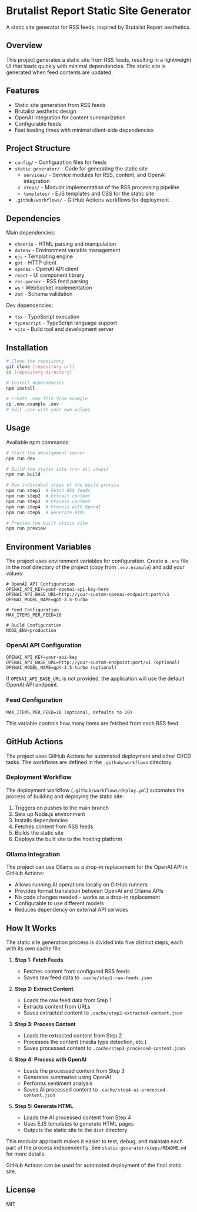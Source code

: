 # Brutalist Report Static Site Generator

A static site generator for RSS feeds, inspired by Brutalist Report aesthetics.

## Overview

This project generates a static site from RSS feeds, resulting in a lightweight UI that loads quickly with minimal dependencies. The static site is generated when feed contents are updated.

## Features

- Static site generation from RSS feeds
- Brutalist aesthetic design
- OpenAI integration for content summarization
- Configurable feeds
- Fast loading times with minimal client-side dependencies

## Project Structure

- `config/` - Configuration files for feeds
- `static-generator/` - Code for generating the static site
  - `services/` - Service modules for RSS, content, and OpenAI integration
  - `steps/` - Modular implementation of the RSS processing pipeline
  - `templates/` - EJS templates and CSS for the static site
- `.github/workflows/` - GitHub Actions workflows for deployment

## Dependencies

Main dependencies:
- `cheerio` - HTML parsing and manipulation
- `dotenv` - Environment variable management
- `ejs` - Templating engine
- `got` - HTTP client
- `openai` - OpenAI API client
- `react` - UI component library
- `rss-parser` - RSS feed parsing
- `ws` - WebSocket implementation
- `zod` - Schema validation

Dev dependencies:
- `tsx` - TypeScript execution
- `typescript` - TypeScript language support
- `vite` - Build tool and development server

## Installation

```bash
# Clone the repository
git clone [repository-url]
cd [repository-directory]

# Install dependencies
npm install

# Create .env file from example
cp .env.example .env
# Edit .env with your own values
```

## Usage

Available npm commands:

```bash
# Start the development server
npm run dev

# Build the static site (run all steps)
npm run build

# Run individual steps of the build process
npm run step1  # Fetch RSS feeds
npm run step2  # Extract content
npm run step3  # Process content
npm run step4  # Process with OpenAI
npm run step5  # Generate HTML

# Preview the built static site
npm run preview
```

## Environment Variables

The project uses environment variables for configuration. Create a `.env` file in the root directory of the project (copy from `.env.example`) and add your values:

```
# OpenAI API Configuration
OPENAI_API_KEY=your-openai-api-key-here
OPENAI_API_BASE_URL=http://your-custom-openai-endpoint:port/v1
OPENAI_MODEL_NAME=gpt-3.5-turbo

# Feed Configuration
MAX_ITEMS_PER_FEED=10

# Build Configuration
NODE_ENV=production
```

### OpenAI API Configuration

```
OPENAI_API_KEY=your-api-key
OPENAI_API_BASE_URL=http://your-custom-endpoint:port/v1 (optional)
OPENAI_MODEL_NAME=gpt-3.5-turbo (optional)
```

If `OPENAI_API_BASE_URL` is not provided, the application will use the default OpenAI API endpoint.

### Feed Configuration

```
MAX_ITEMS_PER_FEED=10 (optional, defaults to 10)
```

This variable controls how many items are fetched from each RSS feed.

## GitHub Actions

The project uses GitHub Actions for automated deployment and other CI/CD tasks. The workflows are defined in the `.github/workflows` directory.

### Deployment Workflow

The deployment workflow (`.github/workflows/deploy.yml`) automates the process of building and deploying the static site:

1. Triggers on pushes to the main branch
2. Sets up Node.js environment
3. Installs dependencies
4. Fetches content from RSS feeds
5. Builds the static site
6. Deploys the built site to the hosting platform

### Ollama Integration

The project can use Ollama as a drop-in replacement for the OpenAI API in GitHub Actions:

- Allows running AI operations locally on GitHub runners
- Provides format translation between OpenAI and Ollama APIs
- No code changes needed - works as a drop-in replacement
- Configurable to use different models
- Reduces dependency on external API services

## How It Works

The static site generation process is divided into five distinct steps, each with its own cache file:

1. **Step 1: Fetch Feeds**
   - Fetches content from configured RSS feeds
   - Saves raw feed data to `.cache/step1-raw-feeds.json`

2. **Step 2: Extract Content**
   - Loads the raw feed data from Step 1
   - Extracts content from URLs
   - Saves extracted content to `.cache/step2-extracted-content.json`

3. **Step 3: Process Content**
   - Loads the extracted content from Step 2
   - Processes the content (media type detection, etc.)
   - Saves processed content to `.cache/step3-processed-content.json`

4. **Step 4: Process with OpenAI**
   - Loads the processed content from Step 3
   - Generates summaries using OpenAI
   - Performs sentiment analysis
   - Saves AI processed content to `.cache/step4-ai-processed-content.json`

5. **Step 5: Generate HTML**
   - Loads the AI processed content from Step 4
   - Uses EJS templates to generate HTML pages
   - Outputs the static site to the `dist` directory

This modular approach makes it easier to test, debug, and maintain each part of the process independently. See `static-generator/steps/README.md` for more details.

GitHub Actions can be used for automated deployment of the final static site.

## License

MIT

